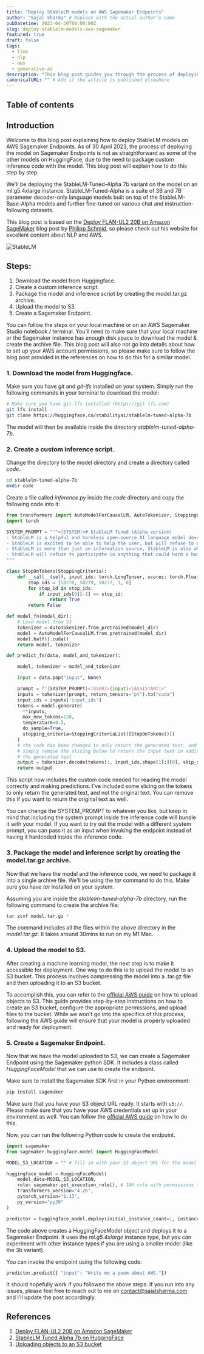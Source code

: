 ```yaml
---
title: "Deploy StableLM models on AWS Sagemaker Endpoints"
author: "Sajal Sharma" # Replace with the actual author's name
pubDatetime: 2023-04-30T00:00:00Z
slug: deploy-stablelm-models-aws-sagemaker
featured: true
draft: false
tags:
  - llms
  - nlp
  - aws
  - generative-ai
description: "This blog post guides you through the process of deploying StableLM models on AWS Sagemaker Endpoints, including creating a custom inference script and setting up the endpoint."
canonicalURL: "" # Add if the article is published elsewhere
---
```


## Table of contents

## Introduction

Welcome to this blog post explaining how to deploy StableLM models on AWS Sagemaker Endpoints. As of 30 April 2023, the process of deploying the model on Sagemaker Endpoints is not
as straightforward as some of the other models on HuggingFace, due to the need to package custom inference code with the model. This blog post will explain how to do this step by step.

We'll be deploying the StableLM-Tuned-Alpha 7b variant on the model on an ml.g5.4xlarge instance. StableLM-Tuned-Alpha is a suite of 3B and 7B parameter decoder-only language models built on top of the StableLM-Base-Alpha models and further fine-tuned on various chat and instruction-following datasets.

This blog post is based on the [Deploy FLAN-UL2 20B on Amazon SageMaker](https://www.philschmid.de/deploy-flan-ul2-sagemaker) blog post by [Philipp Schmid](https://www.philschmid.de/), so please
check out his website for excellent content about NLP and AWS.

![StableLM](@assets/images/blog/deploying-stablelm/newparrot.png)

<Caption text="StableLM" />

## Steps:

1. Download the model from Huggingface.
2. Create a custom inference script.
3. Package the model and inference script by creating the model.tar.gz archive.
4. Upload the model to S3.
5. Create a Sagemaker Endpoint.

You can follow the steps on your local machine or on an AWS Sagemaker Studio notebook / terminal. You'll need to make sure that your local machine or the Sagemaker instance has enough
disk space to download the model & create the archive file. This blog post will also not go into details about how to set up your AWS account permissions, so please make sure to
follow the blog post provided in the references on how to do this for a similar model.

### 1. Download the model from Huggingface.

Make sure you have _git_ and _git-lfs_ installed on your system. Simply run the following commands in your terminal to download the model:

```bash
# Make sure you have git-lfs installed (https://git-lfs.com)
git lfs install
git clone https://huggingface.co/stabilityai/stablelm-tuned-alpha-7b
```

The model will then be available inside the directory _stablelm-tuned-alpha-7b_.

### 2. Create a custom inference script.

Change the directory to the model directory and create a directory called _code_.

```bash
cd stablelm-tuned-alpha-7b
mkdir code
```

Create a file called _inference_.py inside the _code_ directory and copy the following code into it:

```python
from transformers import AutoModelForCausalLM, AutoTokenizer, StoppingCriteria, StoppingCriteriaList
import torch

SYSTEM_PROMPT = """<|SYSTEM|># StableLM Tuned (Alpha version)
- StableLM is a helpful and harmless open-source AI language model developed by StabilityAI.
- StableLM is excited to be able to help the user, but will refuse to do anything that could be considered harmful to the user.
- StableLM is more than just an information source, StableLM is also able to write poetry, short stories, and make jokes.
- StableLM will refuse to participate in anything that could harm a human.
"""

class StopOnTokens(StoppingCriteria):
    def __call__(self, input_ids: torch.LongTensor, scores: torch.FloatTensor, **kwargs) -> bool:
        stop_ids = [50278, 50279, 50277, 1, 0]
        for stop_id in stop_ids:
            if input_ids[0][-1] == stop_id:
                return True
        return False

def model_fn(model_dir):
    # Load model from S3
    tokenizer = AutoTokenizer.from_pretrained(model_dir)
    model = AutoModelForCausalLM.from_pretrained(model_dir)
    model.half().cuda()
    return model, tokenizer

def predict_fn(data, model_and_tokenizer):

    model, tokenizer = model_and_tokenizer

    input = data.pop("input", None)

    prompt = f"{SYSTEM_PROMPT}<|USER|>{input}<|ASSISTANT|>"
    inputs = tokenizer(prompt, return_tensors="pt").to("cuda")
    input_ids = inputs['input_ids']
    tokens = model.generate(
      **inputs,
      max_new_tokens=128,
      temperature=0.5,
      do_sample=True,
      stopping_criteria=StoppingCriteriaList([StopOnTokens()])
    )
    # the code has been changed to only return the generated text, and not the original text
    # simply remove the slicing below to return the input text in addition to
    # the generated text
    output = tokenizer.decode(tokens[:, input_ids.shape[1]:][0], skip_special_tokens=True)
    return output
```

This script now includes the custom code needed for reading the model correctly and making predictions. I've included some slicing on the tokens to only return the generated text, and not the original text. You can remove this if you want to return the original text as well.

You can change the SYSTEM_PROMPT to whatever you like, but keep in mind that including the system prompt inside the inference code will bundle it with your model.
If you want to try out the model with a different system prompt, you can pass it as an input when invoking the endpoint instead of having it hardcoded inside the inference code.

### 3. Package the model and inference script by creating the model.tar.gz archive.

Now that we have the model and the inference code, we need to package it into a single archive file. We'll be using the _tar_ command to do this. Make sure you have _tar_ installed on your system.

Assuming you are inside the _stablelm-tuned-alpha-7b_ directory, run the following command to create the archive file:

```bash
tar zcvf model.tar.gz *
```

The command includes all the files within the above directory in the _model.tar.gz_. It takes around 30mins to run on my M1 Mac.

### 4. Upload the model to S3.

After creating a machine learning model, the next step is to make it accessible for deployment. One way to do this is to upload the model to an S3 bucket. This process involves compressing the model into a .tar.gz file and then uploading it to an S3 bucket.

To accomplish this, you can refer to the [official AWS guide](https://docs.aws.amazon.com/AmazonS3/latest/userguide/upload-objects.html) on how to upload objects to S3. This guide provides step-by-step instructions on how to create an S3 bucket, configure the appropriate permissions, and upload files to the bucket. While we won't go into the specifics of this process, following the AWS guide will ensure that your model is properly uploaded and ready for deployment.

### 5. Create a Sagemaker Endpoint.

Now that we have the model uploaded to S3, we can create a Sagemaker Endpoint using the Sagemaker python SDK. It includes a class called _HuggingFaceModel_ that we can use to create the endpoint.

Make sure to install the Sagemaker SDK first in your Python environment:

```bash
pip install sagemaker
```

Make sure that you have your S3 object URL ready. It starts with `s3://`. Please make sure that you have your AWS credentials set up in your environment as well. You can follow the [official AWS guide](https://docs.aws.amazon.com/cli/latest/userguide/cli-configure-quickstart.html) on how to do this.

Now, you can run the following Python code to create the endpoint.

```python
import sagemaker
from sagemaker.huggingface.model import HuggingFaceModel

MODEL_S3_LOCATION = "" # fill in with your S3 object URL for the model

huggingface_model = HuggingFaceModel(
    model_data=MODEL_S3_LOCATION,
    role= sagemaker.get_execution_role(), # IAM role with permissions to create an Endpoint
    transformers_version="4.26",
    pytorch_version="1.13",
    py_version="py39"
)

predictor = huggingface_model.deploy(initial_instance_count=1, instance_type="ml.g5.4xlarge")
```

The code above creates a HuggingFaceModel object and deploys it to a Sagemaker Endpoint. It uses the _ml.g5.4xlarge_ instance type, but you can experiment with other instance types if you are using a smaller model (like the 3b variant).

You can invoke the endpoint using the following code:

```python
predictor.predict({ "input": "Write me a poem about AWS."})
```

It should hopefully work if you followed the above steps. If you run into any issues, please feel free to reach out to me on contact@sajalsharma.com and I'll update the post accordingly.

## References

1. [Deploy FLAN-UL2 20B on Amazon SageMaker](https://www.philschmid.de/deploy-flan-ul2-sagemaker)
2. [StabileLM Tuned Alpha 7b on HuggingFace](https://huggingface.co/stabilityai/stablelm-tuned-alpha-7b)
3. [Uploading objects to an S3 bucket](https://docs.aws.amazon.com/AmazonS3/latest/userguide/upload-objects.html)
